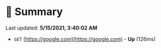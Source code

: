 # 📖 Summary
Last updated: **5/15/2021, 3:40:02 AM**

- `GET` [https://google.com](https://google.com) - **Up** (126ms)
